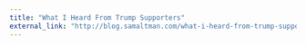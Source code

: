 ```yaml
---
title: "What I Heard From Trump Supporters"
external_link: "http://blog.samaltman.com/what-i-heard-from-trump-supporters"
---
```



